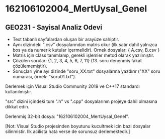 # 162106102004_MertUysal_Genel
## GEO231 - Sayisal Analiz Odevi

* Text tabanlı sayfalardan oluşan bir arayüze sahiptir.
* Aynı dizindeki ".csv" dosyalarından matris okur (ilk satır dahil yalnızca bos ya da numerik kutular içermelidir). Ornek dosyalar: { A.csv, B.csv }
* Matris için class tanımlanıp, gerekli işlemler metod olarak yazılmıştır.
* Çözülen sorular: {1, 2, 3, 4, 5, 6, 7, 11} (13. soru denenmiş fakat çözülememiştir).
* Sonuçları yine ayı dizinde "soru_XX.txt" dosyalarına yazdırır ("XX" soru numarası, örnek: "soru01.txt"). 


Derlemek için Visual Studio Community 2019 ve C++17 standardı kullanılmıştır.

"src" dizini içindeki tum ".h" vs ".cpp" dosyalarının projeye dahil olmasına dikkat edin.

Derlenmiş 32-bit dosya: "162106102004_MertUysal_Genel".

[Not: Visual Studio projesinden boyutunu kucultmek icin bazi dosyalar silinmistir. Ilk acilista hata verse de sorunsuz derlemektedir.]
